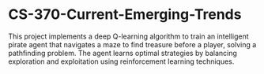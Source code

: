 # CS-370-Current-Emerging-Trends
This project implements a deep Q-learning algorithm to train an intelligent pirate agent that navigates a maze to find treasure before a player, solving a pathfinding problem. The agent learns optimal strategies by balancing exploration and exploitation using reinforcement learning techniques.
